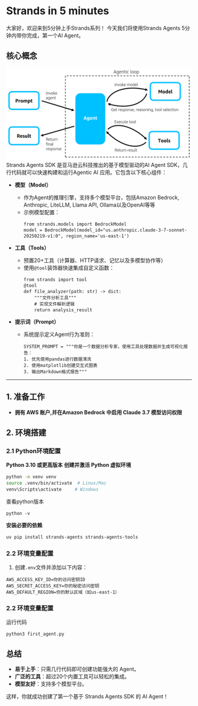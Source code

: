 
# Strands in 5 minutes  
大家好，欢迎来到5分钟上手Strands系列！
今天我们将使用Strands Agents 5分钟内带你完成，第一个AI Agent。

## 核心概念

![Agentic Loop](../images/01_first_agent/agentic-loop.png)
Strands Agents SDK 是亚马逊云科技推出的基于模型驱动的AI Agent SDK，几行代码就可以快速构建和运行Agentic AI 应用。它包含以下核心组件：
- **模型（Model）**
  - 作为Agent的推理引擎，支持多个模型平台，包括Amazon Bedrock, Anthropic, LiteLLM, Llama API, Ollama以及OpenAI等等
  - 示例模型配置：
    ```
    from strands.models import BedrockModel
    model = BedrockModel(model_id="us.anthropic.claude-3-7-sonnet-20250219-v1:0", region_name='us-east-1')
    ```

- **工具（Tools）**
  - 预置20+工具（计算器、HTTP请求、记忆以及多模型协作等）
  - 使用`@tool`装饰器快速集成自定义函数：
    ```
    from strands import tool
    @tool
    def file_analyzer(path: str) -> dict:
        """文件分析工具"""
        # 实现文件解析逻辑
        return analysis_result
    ```

- **提示词（Prompt）**
  - 系统提示定义Agent行为准则：
    ```
    SYSTEM_PROMPT = """你是一个数据分析专家，使用工具处理数据并生成可视化报告：
    1. 优先使用pandas进行数据清洗
    2. 使用matplotlib创建交互式图表
    3. 输出Markdown格式报告"""
    ```

***

## 1. 准备工作
- **拥有 AWS 账户,并在Amazon Bedrock 中启用 Claude 3.7 模型访问权限**

## 2. 环境搭建
### 2.1 Python环境配置

**Python 3.10 或更高版本**
**创建并激活 Python 虚拟环境**
```bash
python -m venv venv
source .venv/bin/activate  # Linux/Mac
venv\Scripts\activate     # Windows
```
查看python版本
```
python -v
```

**安装必要的依赖**

```bash
uv pip install strands-agents strands-agents-tools
```

### 2.2 环境变量配置
1. 创建`.env`文件并添加以下内容：
```
AWS_ACCESS_KEY_ID=你的访问密钥ID
AWS_SECRET_ACCESS_KEY=你的秘密访问密钥
AWS_DEFAULT_REGION=你的默认区域（如us-east-1）
```
### 2.2 环境变量配置
运行代码
```
python3 first_agent.py
```

## 总结
- **易于上手**：只需几行代码即可创建功能强大的 Agent。
- **广泛的工具**：超过20个内置工具可以轻松的集成。
- **模型友好**：支持多个模型平台。

这样，你就成功创建了第一个基于 Strands Agents SDK 的 AI Agent！

